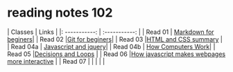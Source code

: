 # reading notes 102

|   Classes     |    Links    |
|: -----------: | :-----------: |
| Read 01       | [Markdown for beginers](https://tal-omar.github.io/Reading-Notes/read01)|
| Read 02       |[Git for beginers](https://replit.com/@TAlOmar/Reading-Notes#Read%2002.md)|
| Read 03 |[HTML and CSS summary](https://tal-omar.github.io/Reading-Notes/Read%2003) |
| Read 04a       | [Javascript and jquery](https://tal-omar.github.io/Reading-Notes/Read%2004a)|
| Read 04b       | [How Computers Work](https://tal-omar.github.io/Reading-Notes/Read%2004b)|
| Read 05        |[Decisions and Loops](https://tal-omar.github.io/Reading-Notes/Read%2005) |
| Read 06        |[How javascript makes webpages more interactive]()                     |
| Read 07        |                       |
|                |                       |